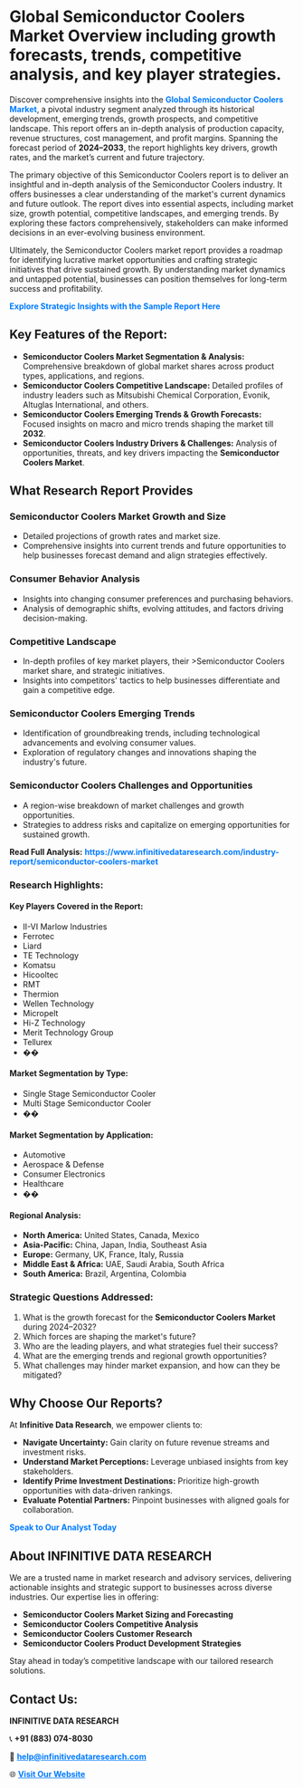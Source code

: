 <h1>Global Semiconductor Coolers Market Overview including growth forecasts, trends, competitive analysis, and key player strategies.</h1>
<p>
Discover comprehensive insights into the 
<a href="https://www.infinitivedataresearch.com/industry-report/semiconductor-coolers-market" rel="dofollow" style="color: #007BFF; text-decoration: none;"><strong>Global Semiconductor Coolers Market</strong></a>, a pivotal industry segment analyzed through its historical development, emerging trends, growth prospects, and competitive landscape. This report offers an in-depth analysis of production capacity, revenue structures, cost management, and profit margins. Spanning the forecast period of <strong>2024–2033</strong>, the report highlights key drivers, growth rates, and the market’s current and future trajectory.
</p>
<p>
The primary objective of this Semiconductor Coolers report is to deliver an insightful and in-depth analysis of the Semiconductor Coolers industry. It offers businesses a clear understanding of the market's current dynamics and future outlook. The report dives into essential aspects, including market size, growth potential, competitive landscapes, and emerging trends. By exploring these factors comprehensively, stakeholders can make informed decisions in an ever-evolving business environment.
</p>
<p>
Ultimately, the Semiconductor Coolers market report provides a roadmap for identifying lucrative market opportunities and crafting strategic initiatives that drive sustained growth. By understanding market dynamics and untapped potential, businesses can position themselves for long-term success and profitability.
</p>
<p>
<a href="https://www.infinitivedataresearch.com/request-sample/reportId=108590" style="color: #007BFF; text-decoration: none;"><strong>Explore Strategic Insights with the Sample Report Here</strong></a>
</p>

<h2>Key Features of the Report:</h2>
<ul>
<li><strong>Semiconductor Coolers Market Segmentation & Analysis:</strong> Comprehensive breakdown of global market shares across product types, applications, and regions.</li>
<li><strong>Semiconductor Coolers Competitive Landscape:</strong> Detailed profiles of industry leaders such as Mitsubishi Chemical Corporation, Evonik, Altuglas International, and others.</li>
<li><strong>Semiconductor Coolers Emerging Trends & Growth Forecasts:</strong> Focused insights on macro and micro trends shaping the market till <strong>2032</strong>.</li>
<li><strong>Semiconductor Coolers Industry Drivers & Challenges:</strong> Analysis of opportunities, threats, and key drivers impacting the <strong>Semiconductor Coolers Market</strong>.</li>
</ul>

<h2>What Research Report Provides</h2>
<h3>Semiconductor Coolers Market Growth and Size</h3>
<ul>
<li>Detailed projections of growth rates and market size.</li>
<li>Comprehensive insights into current trends and future opportunities to help businesses forecast demand and align strategies effectively.</li>
</ul>

<h3>Consumer Behavior Analysis</h3>
<ul>
<li>Insights into changing consumer preferences and purchasing behaviors.</li>
<li>Analysis of demographic shifts, evolving attitudes, and factors driving decision-making.</li>
</ul>

<h3>Competitive Landscape</h3>
<ul>
<li>In-depth profiles of key market players, their >Semiconductor Coolers market share, and strategic initiatives.</li>
<li>Insights into competitors' tactics to help businesses differentiate and gain a competitive edge.</li>
</ul>

<h3>Semiconductor Coolers Emerging Trends</h3>
<ul>
<li>Identification of groundbreaking trends, including technological advancements and evolving consumer values.</li>
<li>Exploration of regulatory changes and innovations shaping the industry's future.</li>
</ul>

<h3>Semiconductor Coolers Challenges and Opportunities</h3>
<ul>
<li>A region-wise breakdown of market challenges and growth opportunities.</li>
<li>Strategies to address risks and capitalize on emerging opportunities for sustained growth.</li>
</ul>
<p><strong>Read Full Analysis:</strong> <a href="https://www.infinitivedataresearch.com/industry-report/semiconductor-coolers-market" rel="dofollow" style="color: #007BFF; text-decoration: none;"><strong>https://www.infinitivedataresearch.com/industry-report/semiconductor-coolers-market</strong></a></p>
<h3>Research Highlights:</h3>
<h4>Key Players Covered in the Report:</h4>
<ul><li>II-VI Marlow Industries</li><li>Ferrotec</li><li>Liard</li><li>TE Technology</li><li>Komatsu</li><li>Hicooltec</li><li>RMT</li><li>Thermion</li><li>Wellen Technology</li><li>Micropelt</li><li>Hi-Z Technology</li><li>Merit Technology Group</li><li>Tellurex</li><li>��</li></ul>
<h4>Market Segmentation by Type:</h4>
<ul><li>Single Stage Semiconductor Cooler</li><li>Multi Stage Semiconductor Cooler</li><li>��</li></ul>
<h4>Market Segmentation by Application:</h4>
<ul><li>Automotive</li><li>Aerospace &amp; Defense</li><li>Consumer Electronics</li><li>Healthcare</li><li>��</li></ul>

<h4>Regional Analysis:</h4>
<ul>
<li><strong>North America:</strong> United States, Canada, Mexico</li>
<li><strong>Asia-Pacific:</strong> China, Japan, India, Southeast Asia</li>
<li><strong>Europe:</strong> Germany, UK, France, Italy, Russia</li>
<li><strong>Middle East & Africa:</strong> UAE, Saudi Arabia, South Africa</li>
<li><strong>South America:</strong> Brazil, Argentina, Colombia</li>
</ul>

<h3>Strategic Questions Addressed:</h3>
<ol>
<li>What is the growth forecast for the <strong>Semiconductor Coolers Market</strong> during 2024–2032?</li>
<li>Which forces are shaping the market's future?</li>
<li>Who are the leading players, and what strategies fuel their success?</li>
<li>What are the emerging trends and regional growth opportunities?</li>
<li>What challenges may hinder market expansion, and how can they be mitigated?</li>
</ol>

<h2>Why Choose Our Reports?</h2>
<p>At <strong>Infinitive Data Research</strong>, we empower clients to:</p>
<ul>
<li><strong>Navigate Uncertainty:</strong> Gain clarity on future revenue streams and investment risks.</li>
<li><strong>Understand Market Perceptions:</strong> Leverage unbiased insights from key stakeholders.</li>
<li><strong>Identify Prime Investment Destinations:</strong> Prioritize high-growth opportunities with data-driven rankings.</li>
<li><strong>Evaluate Potential Partners:</strong> Pinpoint businesses with aligned goals for collaboration.</li>
</ul>
<p><a href="https://www.infinitivedataresearch.com/industry-report/semiconductor-coolers-market" rel="dofollow" style="color: #007BFF; text-decoration: none;"><strong>Speak to Our Analyst Today</strong></a></p>

<h2>About INFINITIVE DATA RESEARCH</h2>
<p>We are a trusted name in market research and advisory services, delivering actionable insights and strategic support to businesses across diverse industries. Our expertise lies in offering:</p>
<ul>
<li><strong>Semiconductor Coolers Market Sizing and Forecasting</strong></li>
<li><strong>Semiconductor Coolers Competitive Analysis</strong></li>
<li><strong>Semiconductor Coolers Customer Research</strong></li>
<li><strong>Semiconductor Coolers Product Development Strategies</strong></li>
</ul>
<p>Stay ahead in today’s competitive landscape with our tailored research solutions.</p>

<h2>Contact Us:</h2>
<p><strong>INFINITIVE DATA RESEARCH</strong></p>
<p>📞 <strong>+91 (883) 074-8030</strong></p>
<p>📧 <strong><a href="mailto:help@infinitivedataresearch.com" style="color: #007BFF;">help@infinitivedataresearch.com</a></strong></p>
<p>🌐 <strong><a href="https://www.infinitivedataresearch.com" rel="dofollow" style="color: #007BFF;">Visit Our Website</a></strong></p>
